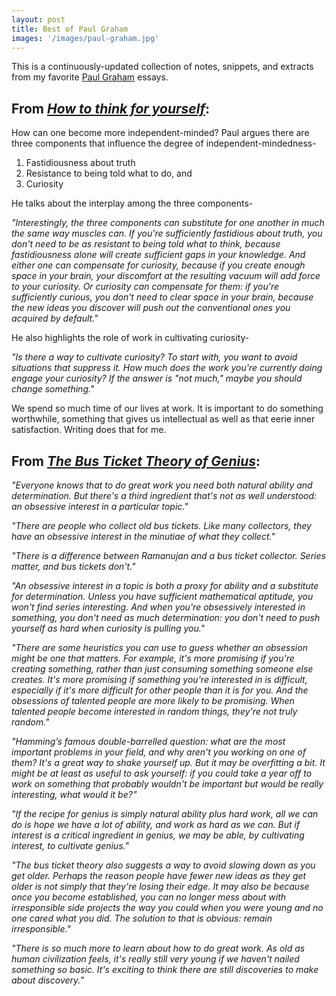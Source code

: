 ```yaml
---
layout: post
title: Best of Paul Graham
images: '/images/paul-graham.jpg'
---
```


This is a continuously-updated collection of notes, snippets, and extracts from my favorite [Paul Graham](https://paulgraham.com/index.html) essays. 

## From _[How to think for yourself](https://paulgraham.com/think.html)_:

How can one become more independent-minded? Paul argues there are three components that influence the degree of independent-mindedness-

1. Fastidiousness about truth
2. Resistance to being told what to do, and
3. Curiosity

He talks about the interplay among the three components-

_"Interestingly, the three components can substitute for one another in much the same way muscles can. If you're sufficiently fastidious about truth, you don't need to be as resistant to being told what to think, because fastidiousness alone will create sufficient gaps in your knowledge. And either one can compensate for curiosity, because if you create enough space in your brain, your discomfort at the resulting vacuum will add force to your curiosity. Or curiosity can compensate for them: if you're sufficiently curious, you don't need to clear space in your brain, because the new ideas you discover will push out the conventional ones you acquired by default."_

He also highlights the role of work in cultivating curiosity-

_"Is there a way to cultivate curiosity? To start with, you want to avoid situations that suppress it. How much does the work you're currently doing engage your curiosity? If the answer is "not much," maybe you should change something."_

We spend so much time of our lives at work. It is important to do something worthwhile, something that gives us intellectual as well as that eerie inner satisfaction. Writing does that for me. 

## From _[The Bus Ticket Theory of Genius](https://paulgraham.com/genius.html)_:

_"Everyone knows that to do great work you need both natural ability and determination. But there's a third ingredient that's not as well understood: an obsessive interest in a particular topic."_

_"There are people who collect old bus tickets. Like many collectors, they have an obsessive interest in the minutiae of what they collect."_

_"There is a difference between Ramanujan and a bus ticket collector. Series matter, and bus tickets don't."_

_"An obsessive interest in a topic is both a proxy for ability and a substitute for determination. Unless you have sufficient mathematical aptitude, you won't find series interesting. And when you're obsessively interested in something, you don't need as much determination: you don't need to push yourself as hard when curiosity is pulling you."_

_"There are some heuristics you can use to guess whether an obsession might be one that matters. For example, it's more promising if you're creating something, rather than just consuming something someone else creates. It's more promising if something you're interested in is difficult, especially if it's more difficult for other people than it is for you. And the obsessions of talented people are more likely to be promising. When talented people become interested in random things, they're not truly random."_

_"Hamming’s famous double-barrelled question: what are the most important problems in your field, and why aren't you working on one of them? It's a great way to shake yourself up. But it may be overfitting a bit. It might be at least as useful to ask yourself: if you could take a year off to work on something that probably wouldn't be important but would be really interesting, what would it be?"_

_"If the recipe for genius is simply natural ability plus hard work, all we can do is hope we have a lot of ability, and work as hard as we can. But if interest is a critical ingredient in genius, we may be able, by cultivating interest, to cultivate genius."_

_"The bus ticket theory also suggests a way to avoid slowing down as you get older. Perhaps the reason people have fewer new ideas as they get older is not simply that they're losing their edge. It may also be because once you become established, you can no longer mess about with irresponsible side projects the way you could when you were young and no one cared what you did. The solution to that is obvious: remain irresponsible."_

_"There is so much more to learn about how to do great work.
As old as human civilization feels, it's really still very young if we haven't nailed something so basic. It's exciting to think there are still discoveries to make about discovery._"